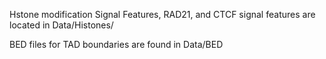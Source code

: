 Hstone modification Signal Features, RAD21, and CTCF signal features are located in Data/Histones/

BED files for TAD boundaries are found in Data/BED


